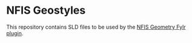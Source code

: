 # NFIS Geostyles

This repository contains SLD files to be used by the [NFIS Geometry Fylr plugin](https://github.com/programmfabrik/fylr-plugin-custom-data-type-nfis-geometry).
